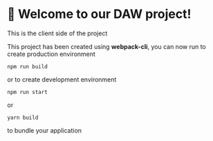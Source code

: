# 🚀 Welcome to our DAW project!

This is the client side of the project


This project has been created using **webpack-cli**, you can now run
 to create production environment
```
npm run build
```

or
to create development environment
```
npm run start
```

or

```
yarn build
```

to bundle your application
